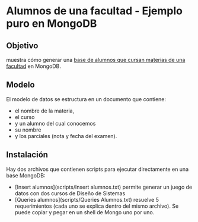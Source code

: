 # Alumnos de una facultad - Ejemplo puro en MongoDB

## Objetivo
muestra cómo generar una [base de alumnos que cursan materias de una facultad](http://ddsutn.com.ar/material/guia-de-ejercicios/guia-modelado-datos/nosql_alumnos) en MongoDB.

## Modelo
El modelo de datos se estructura en un documento que contiene: 

* el nombre de la materia, 
* el curso 
* y un alumno del cual conocemos 
 * su nombre 
 * y los parciales (nota y fecha del examen).
 
## Instalación
Hay dos archivos que contienen scripts para ejecutar directamente en una base MongoDB:

* [Insert alumnos](scripts/Insert alumnos.txt) permite generar un juego de datos con dos cursos de Diseño de Sistemas
* [Queries alumnos](scripts/Queries Alumnos.txt) resuelve 5 requerimientos (cada uno se explica dentro del mismo archivo). Se puede copiar y pegar en un shell de Mongo uno por uno.

